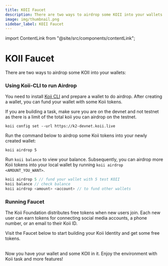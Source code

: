 ```yaml
---
title: KOII Faucet
description: There are two ways to airdrop some KOII into your wallets.
image: img/thumbnail.png
sidebar_label: KOII Faucet
---
```


import ContentLink from "@site/src/components/contentLink";

# KOII Faucet

There are two ways to airdrop some KOII into your wallets:

### Using Koii-CLI to run Airdrop

You need to install [Koii CLI](using-the-cli) and prepare a wallet to do airdrop. After creating a wallet, you can fund your wallet with some Koii tokens.

If you are building a task, make sure you are on the devnet and not testnet as there is a limit of the total koii you can airdrop on the testnet.
```
koii config set --url https://k2-devnet.koii.live
```

Run the command below to airdrop some Koii tokens into your newly created wallet:

```
koii airdrop 5
```

Run `koii balance` to view your balance. Subsequently, you can airdrop more Koii tokens into your local wallet by running `koii airdrop <AMOUNT_YOU_WANT>`.

```js title="commands you can use"
koii airdrop 5 // fund your wallet with 5 test KOII
koii balance // check balance
koii airdrop <amount> <account> // to fund other wallets
```

### Running Faucet

The Koii Foundation distributes free tokens when new users join. Each new user can earn tokens for connecting social media accounts, a phone number, or an email to their Koii ID.

Visit the Faucet below to start building your Koii Identity and get some free tokens.

<ContentLink title="Faucet | Koii Network" link="https://faucet.koii.live/" imageLink="https://faucet.koii.live/favicon.ico" />

<br />
Now you have your wallet and some KOII in it. Enjoy the environment with Koii task and more features!
